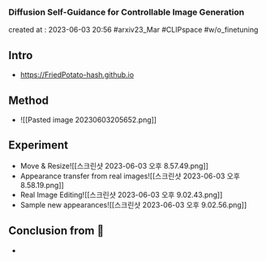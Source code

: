 ### Diffusion Self-Guidance for Controllable Image Generation

created at : 2023-06-03 20:56
#arxiv23_Mar #CLIPspace #w/o_finetuning

## Intro
- https://FriedPotato-hash.github.io

## Method
- ![[Pasted image 20230603205652.png]]

## Experiment
- Move & Resize![[스크린샷 2023-06-03 오후 8.57.49.png]]
- Appearance transfer from real images![[스크린샷 2023-06-03 오후 8.58.19.png]]
- Real Image Editing![[스크린샷 2023-06-03 오후 9.02.43.png]]
- Sample new appearances![[스크린샷 2023-06-03 오후 9.02.56.png]] 



## Conclusion from 🦖
- 
